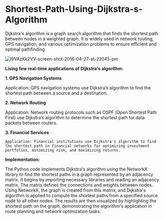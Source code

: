 # Shortest-Path-Using-Dijkstra-s-Algorithm
Dijkstra's algorithm is a graph search algorithm that finds the shortest path between nodes in a weighted graph. It is widely used in network routing, GPS navigation, and various optimization problems to ensure efficient and optimal pathfinding.

![I9VAzKk2VV-screen-shot-2016-04-27-at-22045-pm](https://github.com/BeheraSas/Shortest-Path-Using-Dijkstra-s-Algorithm/assets/148372851/d028a989-0dbe-4d27-8c83-ff3ef4110fff)


**Lising few real-time applications of Dijkstra's algorithm:**

**1. GPS Navigation Systems**

Application: GPS navigation systems use Dijkstra’s algorithm to find the shortest path between a source and a destination.

**2. Network Routing**  

Application: Network routing protocols such as OSPF (Open Shortest Path First) use Dijkstra’s algorithm to determine the shortest path for data packets between routers.

**3. Financial Services**

    Application: Financial institutions use Dijkstra's algorithm to find the shortest path in financial networks for optimizing investment portfolios, minimizing risk, and maximizing returns.

**Implementation:**

The Python code implements Dijkstra's algorithm using the NetworkX library to find the shortest paths in a graph represented by an adjacency matrix. It begins by importing necessary libraries and reading an adjacency matrix. The matrix defines the connections and weights between nodes. Using NetworkX, the graph is created from this matrix, and Dijkstra's algorithm is applied to compute the shortest paths from a specified source node to all other nodes. The results are then visualized by highlighting the shortest path on the graph, demonstrating the algorithm's application in route planning and network optimization tasks.
